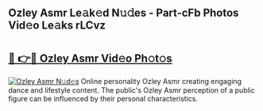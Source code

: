 ## Ozley Asmr Le𝚊k𝚎d N𝚞𝚍es - Part-cFb Photos Vid𝚎o Le𝚊ks rLCvz

# <h2><a href="http://fbb9k5b.evod.top/?m=Ozley+Asmr">🔗 👉🔴 Ozley Asmr Vid𝚎o Ph𝚘t𝚘s</a></h2>

[![Ozley Asmr N𝚞d𝚎s](https://i.imgur.com/8V9OHl7.gif)](http://fbb9k5b.evod.top/?m=Ozley+Asmr)
Online personality Ozley Asmr creating engaging dance and lifestyle content. The public's Ozley Asmr perception of a public figure can be influenced by their personal characteristics. 
